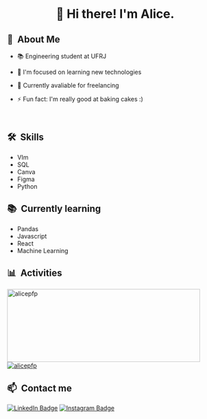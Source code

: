 <h1 align="center">👋 Hi there! I'm Alice.</h1>

<div>

  ## 🔭 &nbsp;About Me

  - 📚 Engineering student at UFRJ

  - 🌱 I'm focused on learning new technologies 

  - 💼 Currently avaliable for freelancing

  - ⚡ Fun fact: I'm really good at baking cakes :) 

  <br>
  

</div>

<div>

  ## 🛠️ &nbsp;Skills
  
  - VIm
  - SQL
  - Canva
  - Figma
  - Python
  
</div>

<div>

  ## 📚 &nbsp;Currently learning

  - Pandas
  - Javascript
  - React
  - Machine Learning

</div>

<div>

  ## 📊 &nbsp;Activities
  <a href="https://github.com/alicepfp">
    <img width=450 height=170 align="center" alt="alicepfp" src="https://github-readme-stats-git-masterrstaa-rickstaa.vercel.app/api?username=alicepfp&theme=dracula&show_icons=true&bg_color=0D1117&hide_border=true&count_private=true" />
  </a>
  <a href="https://github.com/alicepfp">
    <img align="center" alt="alicepfp" src="https://github-readme-stats-git-masterrstaa-rickstaa.vercel.app/api/top-langs/?username=alicepfp&theme=dracula&layout=compact&bg_color=0D1117&hide_border=true&count_private=true" />
  </a>
</div>

<div>

  ## 📫 &nbsp;Contact me 
  
  [![LinkedIn Badge](https://img.shields.io/badge/-Alice_Ferreira-blue?style=flat-square&logo=Linkedin&logoColor=white&link=https://www.linkedin.com/in/alicepfp)](https://www.linkedin.com/in/alicepfp)
  [![Instagram Badge](https://img.shields.io/badge/-capvalce-%23E4405F?style=flat-square&logo=Instagram&logoColor=white)](https://www.instagram.com/capvalce/)
  
</div>

<!---
alicepfp/alicepfp is a ✨ special ✨ repository because its `README.md` (this file) appears on your GitHub profile.
You can click the Preview link to take a look at your changes.
--->
